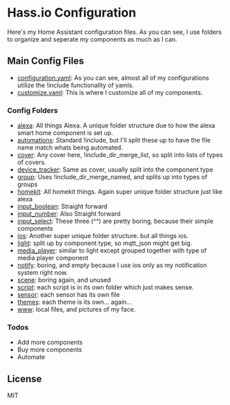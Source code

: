 # Hass.io Configuration

Here's my Home Assistant configuration files. As you can see, I use folders to organize and seperate my components as much as I can. 

## Main Config Files
 - [configuration.yaml]: As you can see, almost all of my configurations utilize the !include functionality of yamls.
 - [customize.yaml]: This is where I customize all of my components.

### Config Folders
 - [alexa]: All things Alexa. A unique folder structure due to how the alexa smart home component is set up.
 - [automations]: Standard !include, but I'll split these up to have the file name match whats being automated.
 - [cover]: Any cover here, !include_dir_merge_list, so split into lists of types of covers.
 - [device_tracker]: Same as cover, usually split into the component type
 - [group]: Uses !include_dir_merge_named, and splits up into types of groups
 - [homekit]: All homekit things. Again super unique folder structure just like alexa
 - [input_boolean]: Straight forward
 - [input_number]: Also Straight forward
 - [input_select]: These three (^^) are pretty boring, because their simple components
 - [ios]: Another super unique folder structure. but all things ios.
 - [light]: split up by component type, so mqtt_json might get big.
 - [media_player]: similar to light except grouped together with type of media player component
 - [notify]: boring, and empty because I use ios only as my notification system right now.
 - [scene]: boring again, and unused
 - [script]: each script is in its own folder which just makes sense.
 - [sensor]: each sensor has its own file
 - [themes]: each theme is its own... again...
 - [www]: local files, and pictures of my face.


### Todos

 - Add more components
 - Buy more components
 - Automate

License
----

MIT


[//]: # (These are reference links used in the body of this note and get stripped out when the markdown processor does its job. There is no need to format nicely because it shouldn't be seen. Thanks SO - http://stackoverflow.com/questions/4823468/store-comments-in-markdown-syntax)


   [alexa]: <https://github.com/kevinpanaro/HassIO_Config/tree/master/alexa>
   [automations]: <https://github.com/kevinpanaro/HassIO_Config/tree/master/automations>
   [cover]: <https://github.com/kevinpanaro/HassIO_Config/tree/master/cover>
   [configuration.yaml]: <https://github.com/kevinpanaro/HassIO_Config/blob/master/configuration.yaml>
   [customize.yaml]: <https://github.com/kevinpanaro/HassIO_Config/blob/master/customize.yaml>
   [device_tracker]: <https://github.com/kevinpanaro/HassIO_Config/tree/master/device_tracker>
   [group]: <https://github.com/kevinpanaro/HassIO_Config/tree/master/group>
   [homekit]: <https://github.com/kevinpanaro/HassIO_Config/tree/master/homekit>
   [input_boolean]: <https://github.com/kevinpanaro/HassIO_Config/tree/master/input_boolean>
   [input_number]: <https://github.com/kevinpanaro/HassIO_Config/tree/master/input_number>
   [input_select]: <https://github.com/kevinpanaro/HassIO_Config/tree/master/input_select>
   [ios]: <https://github.com/kevinpanaro/HassIO_Config/tree/master/ios>
   [light]: <https://github.com/kevinpanaro/HassIO_Config/tree/master/light>
   [media_player]: <https://github.com/kevinpanaro/HassIO_Config/tree/master/media_player>
   [notify]: <https://github.com/kevinpanaro/HassIO_Config/tree/master/notify>
   [scene]: <https://github.com/kevinpanaro/HassIO_Config/tree/master/scene>
   [script]: <https://github.com/kevinpanaro/HassIO_Config/tree/master/script>
   [sensor]: <https://github.com/kevinpanaro/HassIO_Config/tree/master/sensor>   
   [themes]: <https://github.com/kevinpanaro/HassIO_Config/tree/master/themes>
   [www]: <https://github.com/kevinpanaro/HassIO_Config/tree/master/www>

